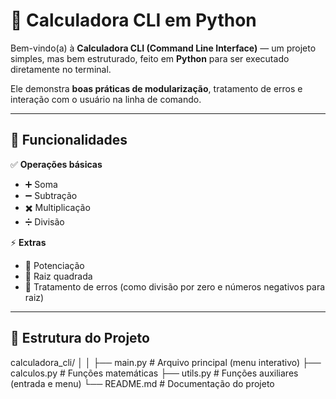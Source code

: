 # 🧮 Calculadora CLI em Python  

Bem-vindo(a) à **Calculadora CLI (Command Line Interface)** — um projeto simples, mas bem estruturado, feito em **Python** para ser executado diretamente no terminal.  

Ele demonstra **boas práticas de modularização**, tratamento de erros e interação com o usuário na linha de comando.  

---

## 🚀 Funcionalidades

✅ **Operações básicas**

- ➕ Soma  
- ➖ Subtração  
- ✖️ Multiplicação  
- ➗ Divisão  

⚡ **Extras**

- 🔢 Potenciação  
- 🧠 Raiz quadrada  
- 🚫 Tratamento de erros (como divisão por zero e números negativos para raiz)

---

## 🧩 Estrutura do Projeto

calculadora_cli/
│
│
├──  main.py # Arquivo principal (menu interativo)
├──  calculos.py # Funções matemáticas
├──  utils.py # Funções auxiliares (entrada e menu)
└──  README.md # Documentação do projeto
